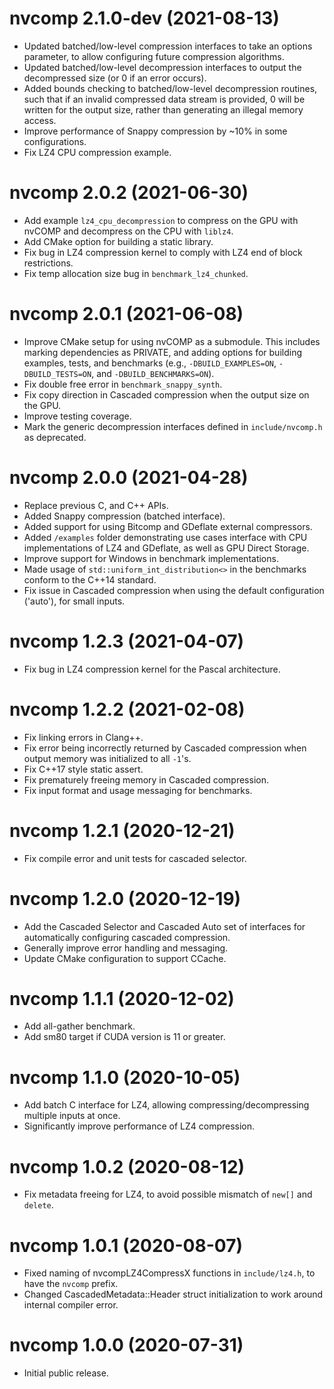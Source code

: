 # nvcomp 2.1.0-dev (2021-08-13)

- Updated batched/low-level compression interfaces to take an options parameter,
to allow configuring future compression algorithms.
- Updated batched/low-level decompression interfaces to output the decompressed
size (or 0 if an error occurs).
- Added bounds checking to batched/low-level decompression routines, such that
if an invalid compressed data stream is provided, 0 will be written for the
output size, rather than generating an illegal memory access.
- Improve performance of Snappy compression by ~10% in some configurations.
- Fix LZ4 CPU compression example.

# nvcomp 2.0.2 (2021-06-30)

- Add example `lz4_cpu_decompression` to compress on the GPU with nvCOMP and
  decompress on the CPU with `liblz4`.
- Add CMake option for building a static library.
- Fix bug in LZ4 compression kernel to comply with LZ4 end of block
  restrictions.
- Fix temp allocation size bug in `benchmark_lz4_chunked`.

# nvcomp 2.0.1 (2021-06-08)

- Improve CMake setup for using nvCOMP as a submodule. This includes marking
dependencies as PRIVATE, and adding options for building examples, tests, and
benchmarks (e.g., `-DBUILD_EXAMPLES=ON`, `-DBUILD_TESTS=ON`, and
`-DBUILD_BENCHMARKS=ON`).
- Fix double free error in `benchmark_snappy_synth`.
- Fix copy direction in Cascaded compression when the output size on the GPU.
- Improve testing coverage.
- Mark the generic decompression interfaces defined in `include/nvcomp.h` as
deprecated.

# nvcomp 2.0.0 (2021-04-28)

- Replace previous C, and C++ APIs.
- Added Snappy compression (batched interface).
- Added support for using Bitcomp and GDeflate external compressors.
- Added `/examples` folder demonstrating use cases interface with CPU
implementations of LZ4 and GDeflate, as well as GPU Direct Storage.
- Improve support for Windows in benchmark implementations.
- Made usage of `std::uniform_int_distribution<>` in the benchmarks
conform to the C++14 standard.
- Fix issue in Cascaded compression when using the default configuration
('auto'), for small inputs.

# nvcomp 1.2.3 (2021-04-07)

- Fix bug in LZ4 compression kernel for the Pascal architecture.

# nvcomp 1.2.2 (2021-02-08)

- Fix linking errors in Clang++.
- Fix error being incorrectly returned by Cascaded compression when output memory was initialized to
all `-1`'s.
- Fix C++17 style static assert.
- Fix prematurely freeing memory in Cascaded compression.
- Fix input format and usage messaging for benchmarks.

# nvcomp 1.2.1 (2020-12-21)

- Fix compile error and unit tests for cascaded selector.

# nvcomp 1.2.0 (2020-12-19)

- Add the Cascaded Selector and Cascaded Auto set of interfaces for
automatically configuring cascaded compression.
- Generally improve error handling and messaging.
- Update CMake configuration to support CCache.

# nvcomp 1.1.1 (2020-12-02)

- Add all-gather benchmark.
- Add sm80 target if CUDA version is 11 or greater.

# nvcomp 1.1.0 (2020-10-05)

- Add batch C interface for LZ4, allowing compressing/decompressing multiple
inputs at once.
- Significantly improve performance of LZ4 compression.

# nvcomp 1.0.2 (2020-08-12)

- Fix metadata freeing for LZ4, to avoid possible mismatch of `new[]` and
`delete`.


# nvcomp 1.0.1 (2020-08-07)

- Fixed naming of nvcompLZ4CompressX functions in `include/lz4.h`, to have the
`nvcomp` prefix.
- Changed CascadedMetadata::Header struct initialization to work around
internal compiler error.


# nvcomp 1.0.0 (2020-07-31)

- Initial public release.

